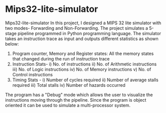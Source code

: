 # Mips32-lite-simulator
Mips32-lite-simulator In this project, I designed a MIPS 32 lite simulator with two modes- Forwarding and Non-Forwarding. The project simulates a 5-stage pipeline programmed in Python programming language. The simulator takes an instruction trace as input and outputs different statistics as shown below:
1) Program counter, Memory and Register states: All the memory states that changed during the run of instruction trace
2) Instruction Stats- i) No. of instructions ii) No. of Arithmetic instructions iii) No. of Logic instructions iv) No. of Memory instructions v) No. of Control instructions
3) Timing Stats - i) Number of cycles required ii) Number of average stalls required iii) Total stalls iv) Number of hazards occurred

The program has a "Debug" mode which allows the user to visualize the instructions moving through the pipeline. Since the program is object oriented it can be used to simulate a multi-processor system.
